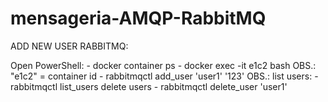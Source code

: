 # mensageria-AMQP-RabbitMQ

ADD NEW USER RABBITMQ:
  
  Open PowerShell:
    - docker container ps
    - docker exec -it e1c2 bash
      OBS.: "e1c2" = container id
    - rabbitmqctl add_user 'user1' '123'
      OBS.: 
        list users: - rabbitmqctl list_users
        delete users - rabbitmqctl delete_user 'user1'
